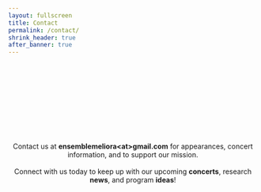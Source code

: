 ```yaml
---
layout: fullscreen
title: Contact
permalink: /contact/
shrink_header: true
after_banner: true
---
```


<div style="height: 8rem;"></div>

<div style="text-align: center; max-width: 800px; margin: 2rem auto;">
  <p>
    Contact us at <strong>ensemblemeliora&lt;at&gt;gmail.com</strong> for appearances, concert information, and to support our mission. <br>
    <br>
    Connect with us today to keep up with our upcoming <strong>concerts</strong>, research <strong>news</strong>, and program <strong>ideas</strong>!
  </p>
</div>
